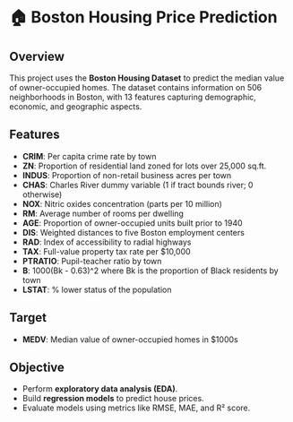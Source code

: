 # 🏠 Boston Housing Price Prediction

## Overview

This project uses the **Boston Housing Dataset** to predict the median value of owner-occupied homes. The dataset contains information on 506 neighborhoods in Boston, with 13 features capturing demographic, economic, and geographic aspects.

## Features

* **CRIM**: Per capita crime rate by town
* **ZN**: Proportion of residential land zoned for lots over 25,000 sq.ft.
* **INDUS**: Proportion of non-retail business acres per town
* **CHAS**: Charles River dummy variable (1 if tract bounds river; 0 otherwise)
* **NOX**: Nitric oxides concentration (parts per 10 million)
* **RM**: Average number of rooms per dwelling
* **AGE**: Proportion of owner-occupied units built prior to 1940
* **DIS**: Weighted distances to five Boston employment centers
* **RAD**: Index of accessibility to radial highways
* **TAX**: Full-value property tax rate per \$10,000
* **PTRATIO**: Pupil-teacher ratio by town
* **B**: 1000(Bk - 0.63)^2 where Bk is the proportion of Black residents by town
* **LSTAT**: % lower status of the population

## Target

* **MEDV**: Median value of owner-occupied homes in \$1000s

## Objective

* Perform **exploratory data analysis (EDA)**.
* Build **regression models** to predict house prices.
* Evaluate models using metrics like RMSE, MAE, and R² score.
